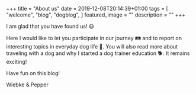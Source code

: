 +++
title =  "About us"
date = 2019-12-08T20:14:39+01:00
tags = [
    "welcome",
    "blog",
    "dogblog",
]
featured_image = ""
description = ""
+++

I am glad that you have found us! 😃

Here I would like to let you participate in our journey 🛤️ and to report on interesting topics in everyday dog life 🐶. You will also read more about traveling with a dog and why I started a dog trainer education 🐕. It remains exciting!

Have fun on this blog!

Wiebke & Pepper
